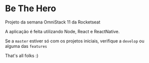 # Be The Hero
Projeto da semana OmniStack 11 da Rocketseat

A aplicação é feita utilizando Node, React e ReactNative.

Se a `master` estiver só com os projetos iniciais, verifique a `develop` ou alguma das `features` 

That's all folks :)
